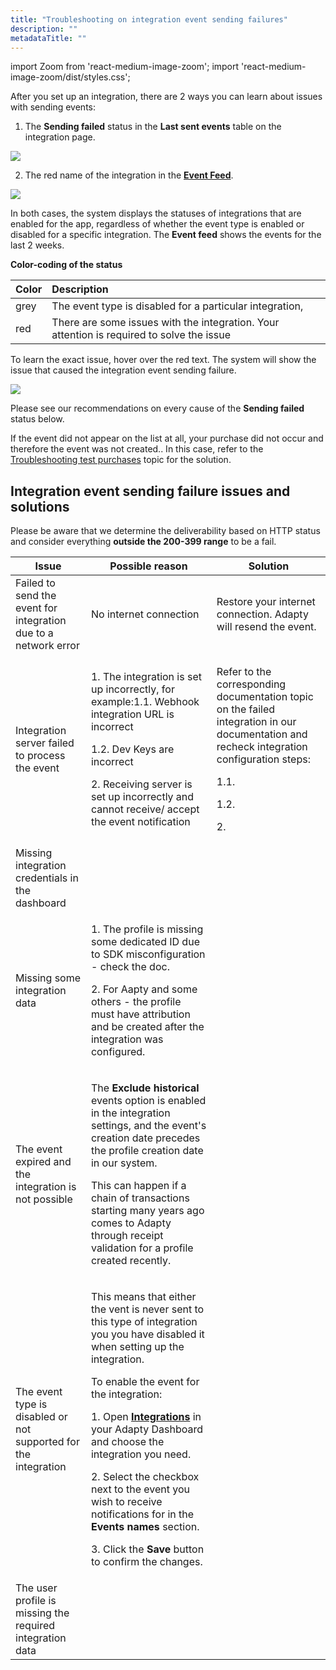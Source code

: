 ```yaml
---
title: "Troubleshooting on integration event sending failures"
description: ""
metadataTitle: ""
---
```


import Zoom from 'react-medium-image-zoom';
import 'react-medium-image-zoom/dist/styles.css';

After you set up an integration, there are 2 ways you can learn about issues with sending events:

1. The **Sending failed** status in the **Last sent events** table on the integration page.

   
<Zoom>
  <img src={require('./img/879070c-sending_failed.png').default}
  style={{
    border: '1px solid #727272', /* border width and color */
    width: '700px', /* image width */
    display: 'block', /* for alignment */
    margin: '0 auto' /* center alignment */
  }}
/>
</Zoom>



2. The red name of the integration in the [**Event Feed**](https://app.adapty.io/event-feed).

   
<Zoom>
  <img src={require('./img/863e36b-red_integrations.png').default}
  style={{
    border: '1px solid #727272', /* border width and color */
    width: '700px', /* image width */
    display: 'block', /* for alignment */
    margin: '0 auto' /* center alignment */
  }}
/>
</Zoom>




In both cases, the system displays the statuses of integrations that are enabled for the app, regardless of whether the event type is enabled or disabled for a specific integration. The **Event feed** shows the events for the last 2 weeks.

**Color-coding of the status**

| Color | Description                                                                               |
| :---- | :---------------------------------------------------------------------------------------- |
| grey  | The event type is disabled for a particular integration,                                  |
| red   | There are some issues with the integration. Your attention is required to solve the issue |

To learn the exact issue, hover over the red text. The system will show the issue that caused the integration event sending failure. 


<Zoom>
  <img src={require('./img/54d5219-hover_sending_failed.png').default}
  style={{
    border: '1px solid #727272', /* border width and color */
    width: '700px', /* image width */
    display: 'block', /* for alignment */
    margin: '0 auto' /* center alignment */
  }}
/>
</Zoom>





Please see our recommendations on every cause of the **Sending failed** status below.

If the event did not appear on the list at all, your purchase did not occur and therefore the event was not created.. In this case, refer to the [Troubleshooting test purchases](troubleshooting-test-purchases)   topic for the solution.

## Integration event sending failure issues and solutions

Please be aware that we determine the deliverability based on HTTP status and consider everything **outside the 200-399 range** to be a fail. 

| Issue | Possible reason | Solution |
|-----|---------------|--------|
| Failed to send the event for integration due to a network error | No internet connection | Restore your internet connection. Adapty will resend the event. |
| Integration server failed to process the event | <p>1. The integration is set up incorrectly, for example:1.1. Webhook integration URL is incorrect</p><p>1.2. Dev Keys are incorrect</p><p>2. Receiving server is set up incorrectly and cannot receive/ accept the event notification</p> | <p>Refer to the corresponding documentation topic on the failed integration in our documentation and recheck integration configuration steps:</p><p>1.1.</p><p>1.2.</p><p>2.</p> |
| Missing integration credentials in the dashboard |  |  |
| Missing some integration data | <p>1. The profile is missing some dedicated ID due to SDK misconfiguration - check the doc.</p><p>2. For Aapty and some others - the profile must have attribution and be created after the integration was configured.</p> |  |
| The event expired and the integration is not possible | <p>The **Exclude historical** events option is enabled in the integration settings, and the event's creation date precedes the profile creation date in our system.</p><p></p><p>This can happen if a chain of transactions starting many years ago comes to Adapty through receipt validation for a profile created recently.</p> |  |
| The event type is disabled or not supported for the integration | <p>This means that either the vent is never sent to this type of integration you you have disabled it when setting up the integration.</p><p>To enable the event for the integration:</p><p></p><p>1. Open [**Integrations**](https://app.adapty.io/integrations/customwebhook)  in your Adapty Dashboard and choose the integration you need.</p><p>2. Select the checkbox next to the event you wish to receive notifications for in the **Events names** section.</p><p>3. Click the **Save** button to confirm the changes.</p> |  |
| The user profile is missing the required integration data |  |  |